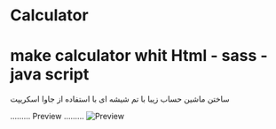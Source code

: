 # Calculator
# make calculator whit Html - sass - java script 
ساختن ماشین حساب زیبا با تم شیشه ای با استفاده از جاوا اسکریپت

.........
Preview 
.........
![Preview](https://user-images.githubusercontent.com/71524940/118411762-71369f00-b6ab-11eb-8cf7-1528c1c70239.JPG)
